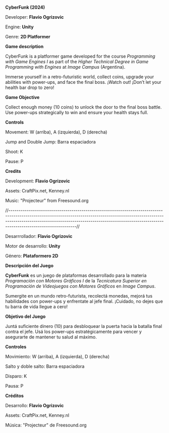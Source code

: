 **CyberFunk (2024)**

Developer: **Flavio Ogrizovic**

Engine: **Unity**

Genre: **2D Platformer**

**Game description**

CyberFunk is a platformer game developed for the course *Programming with Game Engines I* as part of the *Higher Technical Degree in Game Programming with Engines* at *Image Campus* (Argentina).

Immerse yourself in a retro-futuristic world, collect coins, upgrade your abilities with power-ups, and face the final boss. ¡Watch out! ¡Don’t let your health bar drop to zero!

**Game Objective**

Collect enough money (10 coins) to unlock the door to the final boss battle. Use power-ups strategically to win and ensure your health stays full.

**Controls**

Movement: W (arriba), A (izquierda), D (derecha)

Jump and Double Jump: Barra espaciadora

Shoot: K

Pause: P

**Credits**

Development: **Flavio Ogrizovic**

Assets: CraftPix.net, Kenney.nl

Music: "Projecteur" from Freesound.org

//---------------------------------------------------------------------------------------------------------------------------------------------------------------------------------------------------------------------------------------------------------------------------//

Desarrrollador: **Flavio Ogrizovic**

Motor de desarrollo: **Unity**

Género: **Plataformero 2D**

**Descripción del Juego**

**CyberFunk** es un juego de plataformas desarrollado para la materia *Programación con Motores Gráficos I* de la *Tecnicatura Superior en Programación de Videojuegos con Motores Gráficos* en *Image Campus*.

Sumergite en un mundo retro-futurista, recolectá monedas, mejorá tus habilidades con power-ups y enfrentate al jefe final. ¡Cuidado, no dejes que tu barra de vida llegue a cero!

**Objetivo del Juego**

Juntá suficiente dinero (10) para desbloquear la puerta hacia la batalla final contra el jefe. Usá los power-ups estratégicamente para vencer y asegurarte de mantener tu salud al máximo.

**Controles**

Movimiento: W (arriba), A (izquierda), D (derecha)

Salto y doble salto: Barra espaciadora

Disparo: K

Pausa: P

**Créditos**

Desarrollo: **Flavio Ogrizovic**

Assets: CraftPix.net, Kenney.nl

Música: "Projecteur" de Freesound.org
